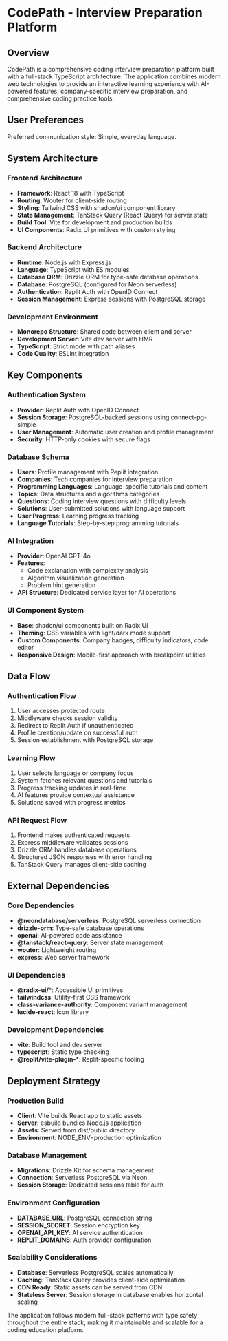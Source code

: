 # CodePath - Interview Preparation Platform

## Overview

CodePath is a comprehensive coding interview preparation platform built with a full-stack TypeScript architecture. The application combines modern web technologies to provide an interactive learning experience with AI-powered features, company-specific interview preparation, and comprehensive coding practice tools.

## User Preferences

Preferred communication style: Simple, everyday language.

## System Architecture

### Frontend Architecture
- **Framework**: React 18 with TypeScript
- **Routing**: Wouter for client-side routing
- **Styling**: Tailwind CSS with shadcn/ui component library
- **State Management**: TanStack Query (React Query) for server state
- **Build Tool**: Vite for development and production builds
- **UI Components**: Radix UI primitives with custom styling

### Backend Architecture
- **Runtime**: Node.js with Express.js
- **Language**: TypeScript with ES modules
- **Database ORM**: Drizzle ORM for type-safe database operations
- **Database**: PostgreSQL (configured for Neon serverless)
- **Authentication**: Replit Auth with OpenID Connect
- **Session Management**: Express sessions with PostgreSQL storage

### Development Environment
- **Monorepo Structure**: Shared code between client and server
- **Development Server**: Vite dev server with HMR
- **TypeScript**: Strict mode with path aliases
- **Code Quality**: ESLint integration

## Key Components

### Authentication System
- **Provider**: Replit Auth with OpenID Connect
- **Session Storage**: PostgreSQL-backed sessions using connect-pg-simple
- **User Management**: Automatic user creation and profile management
- **Security**: HTTP-only cookies with secure flags

### Database Schema
- **Users**: Profile management with Replit integration
- **Companies**: Tech companies for interview preparation
- **Programming Languages**: Language-specific tutorials and content
- **Topics**: Data structures and algorithms categories
- **Questions**: Coding interview questions with difficulty levels
- **Solutions**: User-submitted solutions with language support
- **User Progress**: Learning progress tracking
- **Language Tutorials**: Step-by-step programming tutorials

### AI Integration
- **Provider**: OpenAI GPT-4o
- **Features**: 
  - Code explanation with complexity analysis
  - Algorithm visualization generation
  - Problem hint generation
- **API Structure**: Dedicated service layer for AI operations

### UI Component System
- **Base**: shadcn/ui components built on Radix UI
- **Theming**: CSS variables with light/dark mode support
- **Custom Components**: Company badges, difficulty indicators, code editor
- **Responsive Design**: Mobile-first approach with breakpoint utilities

## Data Flow

### Authentication Flow
1. User accesses protected route
2. Middleware checks session validity
3. Redirect to Replit Auth if unauthenticated
4. Profile creation/update on successful auth
5. Session establishment with PostgreSQL storage

### Learning Flow
1. User selects language or company focus
2. System fetches relevant questions and tutorials
3. Progress tracking updates in real-time
4. AI features provide contextual assistance
5. Solutions saved with progress metrics

### API Request Flow
1. Frontend makes authenticated requests
2. Express middleware validates sessions
3. Drizzle ORM handles database operations
4. Structured JSON responses with error handling
5. TanStack Query manages client-side caching

## External Dependencies

### Core Dependencies
- **@neondatabase/serverless**: PostgreSQL serverless connection
- **drizzle-orm**: Type-safe database operations
- **openai**: AI-powered code assistance
- **@tanstack/react-query**: Server state management
- **wouter**: Lightweight routing
- **express**: Web server framework

### UI Dependencies
- **@radix-ui/***: Accessible UI primitives
- **tailwindcss**: Utility-first CSS framework
- **class-variance-authority**: Component variant management
- **lucide-react**: Icon library

### Development Dependencies
- **vite**: Build tool and dev server
- **typescript**: Static type checking
- **@replit/vite-plugin-***: Replit-specific tooling

## Deployment Strategy

### Production Build
- **Client**: Vite builds React app to static assets
- **Server**: esbuild bundles Node.js application
- **Assets**: Served from dist/public directory
- **Environment**: NODE_ENV=production optimization

### Database Management
- **Migrations**: Drizzle Kit for schema management
- **Connection**: Serverless PostgreSQL via Neon
- **Session Storage**: Dedicated sessions table for auth

### Environment Configuration
- **DATABASE_URL**: PostgreSQL connection string
- **SESSION_SECRET**: Session encryption key
- **OPENAI_API_KEY**: AI service authentication
- **REPLIT_DOMAINS**: Auth provider configuration

### Scalability Considerations
- **Database**: Serverless PostgreSQL scales automatically
- **Caching**: TanStack Query provides client-side optimization
- **CDN Ready**: Static assets can be served from CDN
- **Stateless Server**: Session storage in database enables horizontal scaling

The application follows modern full-stack patterns with type safety throughout the entire stack, making it maintainable and scalable for a coding education platform.